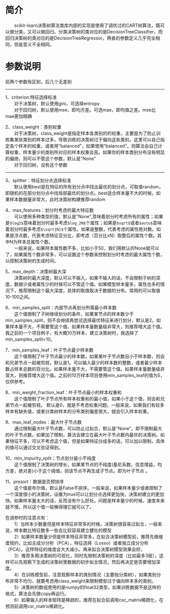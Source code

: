 # 简介
&emsp;&emsp;scikit-learn决策树算法类库内部的实现是使用了调优过的CART树算法，既可以做分类，又可以做回归。分类决策树的类对应的是DecisionTreeClassifier，而回归决策树的类对应的是DecisionTreeRegressor。两者的参数定义几乎完全相同，但是意义不全相同。
# 参数说明   
前两个参数有区别，后几个无差别    

---

1、criterion:特征选择标准  
&emsp;&emsp;对于决策树，默认使用gini，可选择entropy    
&emsp;&emsp;对于回归树，默认使用mse，即均方差。可选mae，即均值之差。mse比mae更加精确

2、class_weight：类别权重   
&emsp;&emsp;对于决策树，class_weight是指定样本各类别的的权重，主要是为了防止训练集某些类别的样本过多，导致训练的决策树过于偏向这些类别。这里可以自己指定各个样本的权重，或者用“balanced”，如果使用“balanced”，则算法会自己计算权重，样本量少的类别所对应的样本权重会高。如果你的样本类别分布没有明显的偏倚，则可以不管这个参数，默认是"None"    
&emsp;&emsp;对于回归树，没有这个参数   

---

3、splitter：特征划分点选择标准   
&emsp;&emsp;默认使用best是在特征的所有划分点中找出最优的划分点，可取值random，即随机的在部分划分点中找局部最优的划分点。best适合样本量不大的时候，如果样本数据量非常大，此时决策树构建推荐random     

4、max_features：划分时考虑的最大特征数    
&emsp;&emsp;可以使用多种类型的值，默认是"None",意味着划分时考虑所有的属性；如果是`$log2$`意味着划分时最多考虑`$log_2N$`个属性；如果是`$sqrt$`或者`$auto$`意味着划分时最多考虑`$\sqrt{N}$`个属性。如果是整数，代表考虑的属性绝对数。如果是浮点数，代表考虑特征百分比，即考虑（百分比xN）取整后的属性个数。其中N为样本总属性个数。    
&emsp;&emsp;一般来说，如果样本属性数不多，比如小于50，我们用默认的None就可以了，如果属性个数非常多，可以设置这个参数来控制划分时考虑的最大属性个数，以控制决策树的生成时间。

5、max_depth：决策树最大深    
&emsp;&emsp;决策树的最大深度，默认可以不输入，如果不输入的话，不会限制子树的深度。数据少或者属性少的时候可以不管这个值。如果模型样本量多，属性也多的情况下，推荐限制这个最大深度，具体的取值取决于数据的分布。常用的可以取值10-100之间。    

6、min_samples_split：内部节点再划分所需最小样本数    
&emsp;&emsp;这个值限制了子树继续划分的条件，如果某节点的样本数少于min_samples_split，则不会继续再尝试选择最优特征来进行划分，默认是2。如果样本量不大，不需要管这个值。如果样本量数量级非常大，则推荐增大这个值。我之前的一个项目例子，有大概10万样本，建立决策树时，我选择了min_samples_split=10。   

7、min_samples_leaf：叶子节点最少样本数   
&emsp;&emsp;这个值限制了叶子节点最少的样本数，如果某叶子节点数目小于样本数，则会和兄弟节点一起被剪枝，默认是1。可以输入最少的样本数的整数，或者最少样本数占样本总数的百分比。如果样本量不大，不需要管这个值。如果样本量数量级非常大，则推荐增大这个值。之前的10万样本项目使用min_samples_leaf的值为5，仅供参考。

8、min_weight_fraction_leaf：叶子节点最小的样本权重和   
&emsp;&emsp;这个值限制了叶子节点所有样本权重和的最小值，如果小于这个值，则会和兄弟节点一起被剪枝。 默认是0，就是不考虑权重问题。一般来说，如果我们有较多样本有缺失值，或者分类树样本的分布类别偏差很大，就会引入样本权重。   

9、max_leaf_nodes：最大叶子节点数  
&emsp;&emsp;通过限制最大叶子节点数，可以防止过拟合，默认是"None”，即不限制最大的叶子节点数。如果加了限制，算法会建立在最大叶子节点数内最优的决策树。如果特征不多，可以不考虑这个值，但是如果特征分成多的话，可以加以限制，具体的值可以通过交叉验证得到。   

10、min_impurity_split：节点划分最小不纯度   
&emsp;&emsp;这个值限制了决策树的增长，如果某节点的不纯度(基尼系数，信息增益，均方差，绝对差)小于这个阈值，则该节点不再生成子节点。即为叶子节点 。

11、presort：数据是否预排序   
&emsp;&emsp;这个值是布尔值，默认是False不排序。一般来说，如果样本量少或者限制了一个深度很小的决策树，设置为true可以让划分点选择更加快，决策树建立的更加快。如果样本量太大的话，反而没有什么好处。问题是样本量少的时候，速度本来就不慢。所以这个值一般懒得理它就可以了。   

在调参时的注意点有：    
&emsp;&emsp;1）当样本少数量但是样本特征非常多的时候，决策树很容易过拟合，一般来说，样本数比特征数多一些会比较容易建立健壮的模型    
&emsp;&emsp;2）如果样本数量少但是样本特征非常多，在拟合决策树模型前，推荐先做维度规约，比如主成分分析（PCA），特征选择（Losso）或者独立成分分析（PCA）。这样特征的维度会大大减小。再来拟合决策树模型效果会好。    
&emsp;&emsp;3）推荐多用决策树的可视化，同时先限制决策树的深度（比如最多3层），这样可以先观察下生成的决策树里数据的初步拟合情况，然后再决定是否要增加深度。   
&emsp;&emsp;4）在训练模型前，注意观察样本的类别情况（主要指分类树），如果类别分布非常不均匀，就要考虑用class_weight来限制模型过于偏向样本多的类别。   
&emsp;&emsp;5）决策树的数组使用的是numpy的float32类型，如果训练数据不是这样的格式，算法会先做copy再运行。    
&emsp;&emsp;6）如果输入的样本矩阵是稀疏的，推荐在拟合前调用csc\_matrix稀疏化，在预测前调用csr_matrix稀疏化。